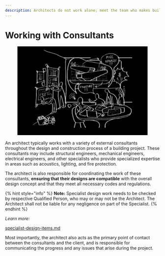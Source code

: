 ```yaml
---
description: Architects do not work alone; meet the team who makes building design possible
---
```


# Working with Consultants

<figure><img src="../.gitbook/assets/Consultants.png" alt=""><figcaption></figcaption></figure>

An architect typically works with a variety of external consultants throughout the design and construction process of a building project. These consultants may include structural engineers, mechanical engineers, electrical engineers, and other specialists who provide specialized expertise in areas such as acoustics, lighting, and fire protection.

The architect is also responsible for coordinating the work of these consultants, **ensuring that their designs are compatible** with the overall design concept and that they meet all necessary codes and regulations.

{% hint style="info" %}
**Note:** Specialist design work needs to be checked by respective Qualified Person, who may or may not be the Architect. The Architect shall not be liable for any negligence on part of the Specialist.
{% endhint %}



_Learn more:_

[specialist-design-items.md](specialist-design-items.md "mention")



Most importantly, the architect also acts as the primary point of contact between the consultants and the client, and is responsible for communicating the progress and any issues that arise during the project.
